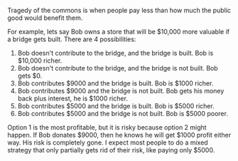 Tragedy of the commons is when people pay less than how much the public good would benefit them.

For example, lets say Bob owns a store that will be $10,000 more valuable if a bridge gets built.
There are 4 possibilities:
1) Bob doesn't contribute to the bridge, and the bridge is built. Bob is $10,000 richer.
2) Bob doesn't contribute to the bridge, and the bridge is not built. Bob gets $0.
3) Bob contributes $9000 and the bridge is built. Bob is $1000 richer.
4) Bob contributes $9000 and the bridge is not built. Bob gets his money back plus interest, he is $1000 richer.
5) Bob contributes $5000 and the bridge is built. Bob is $5000 richer.
6) Bob contributes $5000 and the bridge is not built. Bob is $5000 poorer.

Option 1 is the most profitable, but it is risky because option 2 might happen.
If Bob donates $9000, then he knows he will get $1000 profit either way. His risk is completely gone.
I expect most people to do a mixed strategy that only partially gets rid of their risk, like paying only $5000.
